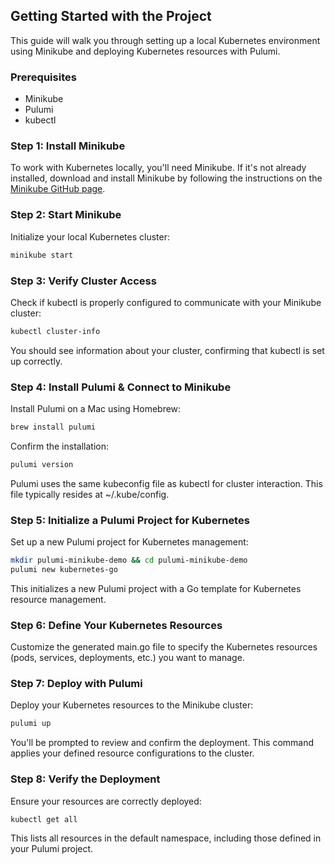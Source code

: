 ## Getting Started with the Project

This guide will walk you through setting up a local Kubernetes environment using Minikube and deploying Kubernetes resources with Pulumi.

### Prerequisites
- Minikube
- Pulumi
- kubectl

### **Step 1: Install Minikube**
To work with Kubernetes locally, you'll need Minikube. If it's not already installed, download and install Minikube by following the instructions on the [Minikube GitHub page](https://github.com/kubernetes/minikube).

### **Step 2: Start Minikube**
Initialize your local Kubernetes cluster:

```bash
minikube start
```
### **Step 3: Verify Cluster Access**
Check if kubectl is properly configured to communicate with your Minikube cluster:

```bash
kubectl cluster-info
```

You should see information about your cluster, confirming that kubectl is set up correctly.

### **Step 4: Install Pulumi & Connect to Minikube**
Install Pulumi on a Mac using Homebrew:

```bash
brew install pulumi
```

Confirm the installation:

```bash
pulumi version
```

Pulumi uses the same kubeconfig file as kubectl for cluster interaction. This file typically resides at ~/.kube/config.

### **Step 5: Initialize a Pulumi Project for Kubernetes**
Set up a new Pulumi project for Kubernetes management:

```bash
mkdir pulumi-minikube-demo && cd pulumi-minikube-demo
pulumi new kubernetes-go
```

This initializes a new Pulumi project with a Go template for Kubernetes resource management.

### **Step 6: Define Your Kubernetes Resources**
Customize the generated main.go file to specify the Kubernetes resources (pods, services, deployments, etc.) you want to manage.

### **Step 7: Deploy with Pulumi**
Deploy your Kubernetes resources to the Minikube cluster:

```bash
pulumi up
```

You'll be prompted to review and confirm the deployment. This command applies your defined resource configurations to the cluster.

### **Step 8: Verify the Deployment**
Ensure your resources are correctly deployed:

```bash
kubectl get all
```

This lists all resources in the default namespace, including those defined in your Pulumi project.
